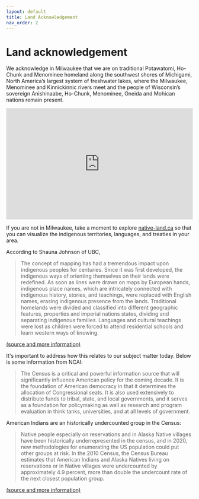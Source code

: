 ```yaml
---
layout: default
title: Land Acknowledgement
nav_order: 2
---
```

# Land acknowledgement

We acknowledge in Milwaukee that we are on traditional Potawatomi, Ho-Chunk and Menominee homeland along the southwest shores of Michigami, North America’s largest system of freshwater lakes, where the Milwaukee, Menominee and Kinnickinnic rivers meet and the people of Wisconsin’s sovereign Anishinaabe, Ho-Chunk, Menominee, Oneida and Mohican nations remain present.
<iframe src="https://native-land.ca/api/embed/embed.html?maps=territories&position=43.07737233622221,-87.88059411025475" style="width:100%; height:300px; border:none;"></iframe>

If you are not in Milwaukee, take a moment to explore [native-land.ca](https://native-land.ca/) so that you can visualize the indigenous territories, languages, and treaties in your area.

According to Shauna Johnson of UBC,

> The concept of mapping has had a tremendous impact upon indigenous peoples for centuries. 
> Since it was first developed, the indigenous ways of orienting themselves on their lands were redefined.
> As soon as lines were drawn on maps by European hands, indigenous place names, which are intricately connected with indigenous history, stories, and teachings, were replaced with English names, erasing indigenous presence from the lands. 
> Traditional homelands were divided and classified into different geographic features, properties and imperial nations states,
> dividing and separating indigenous families.
> Languages and cultural teachings were lost as children were forced to attend residential schools and learn western ways of knowing.

[(source and more information)](https://native-land.ca/resources/teachers-guide/)

It's important to address how this relates to our subject matter today. Below is some information from NCAI:

> The Census is a critical and powerful information source that will significantly influence American policy for the coming decade. 
> It is the foundation of American democracy in that it determines the allocation of Congressional seats. 
> It is also used extensively to distribute funds to tribal, state, and local governments, and 
> it serves as a foundation for policymaking as well as research and program evaluation in think tanks, universities, and 
> at all levels of government.

American Indians are an historically undercounted group in the Census:

> Native people especially on reservations and in Alaska Native villages have been historically underrepresented in the census, and 
> in 2020, new methodologies for enumerating the US population could put other groups at risk.
> In the 2010 Census, the Census Bureau estimates that American Indians and Alaska Natives living on reservations or in Native villages were undercounted by approximately 4.9 percent, 
> more than double the undercount rate of the next closest population group.  

[(source and more information)](https://www.ncai.org/policy-issues/economic-development-commerce/census)